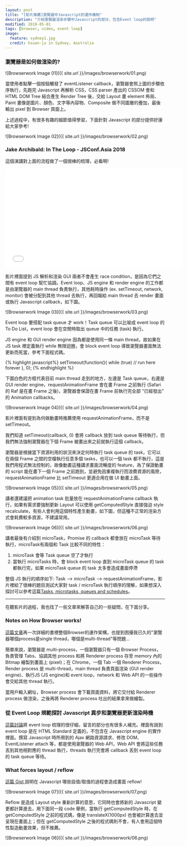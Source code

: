 ```yaml
---
layout: post
title: "[影片推薦]瀏覽器中Javascript的運作機制"
description: "介紹瀏覽器渲染步驟中Javascript的部分，包含Event loop的說明"
modified: 2018-05-01
tags: [browser, video, event loop]
image:
  feature: sydney1.jpg
  credit: hsuan-ju in Sydney, Australia
---
```


### 瀏覽器是如何做渲染的?

![Browserwork Image 01]({{ site.url }}/images/browserwork/01.png)

當使用者點擊一個按鈕觸發了 eventListener callback，瀏覽器會照上圖的步驟依序執行，先跑完 Javascript 再解析 CSS，CSS parser 產出的 CSSOM 會和 HTML DOM Tree 結合產生 Render Tree 後，交給 Layout 畫 element 佈局、Paint 畫像是圖片、顏色、文字等內容物、Composite 做不同圖層的疊加，最後輸出 pixel 到 Browser 頁面上。

上述過程中，有很多有趣的細節值得學習，下面針對 Javascript 的部分提供好康給大家參考!

![Browserwork Image 02]({{ site.url }}/images/browserwork/02.png)

### Jake Archibald: In The Loop - JSConf.Asia 2018

這個演講對上面的流程做了一個很棒的梳理，必看啊!

<iframe width="560" height="315" src="//www.youtube.com/embed/cCOL7MC4Pl0" frameborder="0"></iframe>

影片裡面提到 JS 解析和渲染 GUI 兩者不會產生 race condition，是因為它們之間有 event loop 幫忙協調。Event loop、JS engine 和 render engine 的工作都是由瀏覽器的 main thread 負責執行，其他耗時操作 (ex. setTimeout, network, monitor) 會被分配到其他 thread 去執行，再回報給 main thread 去 render 畫面或執行 Javascript callback，如下圖。

![Browserwork Image 03]({{ site.url }}/images/browserwork/03.png)

Event loop 要搭配 task queue 才 work！Task queue 可以比喻成 event loop 的 To Do List，event loop 會在空閒時取出 queue 中的任務 (task) 執行。

JS engine 和 GUI render engine 因為都是使用同一條 main thread，故如果在 JS task 裡定義執行 while 無限迴圈，會 block event loop 導致瀏覽器畫面無法更新而死當，參考下面程式碼。

{% highlight javascript%}
setTimeout(function(){
    while (true) // run here forever
}, 0);
{% endhighlight %}

下圖白色的方框代表目前 main thread 走到的地方，左邊是 Task queue，右邊是 GUI render engine，requestAnimationFrame 會在畫 Frame 之前執行 (Safari 的 Raf 是在畫 Frame 之後)，瀏覽器會保證在畫 Frame 前執行完全部 "已經發出" 的 Animation callbacks。

![Browserwork Image 04]({{ site.url }}/images/browserwork/04.png)

影片裡面有提到為何做動畫時推薦使用 requestAnimationFrame，而不是 setTimeout。

我們知道 setTimeout(callback, 0) 會將 callback 放到 task queue 等待執行，但我們無法強制瀏覽器在下個 Frame 被畫出來之前就執行這個 callback。

瀏覽器是根據當下資源利用的狀況來決定何時執行 task queue 的 task，它可以在兩個 Frame 之間的空檔執行任意多個 tasks，也可以一個 task 都不執行，這是我們用程式無法控制的，故像動畫這種講求畫面流暢度的 feature，為了保證動畫的 script 能在畫下一個 Frame 之前跑到，並避免因重複執行而浪費資源的風險，requestAnimationFrame 比 setTimeout 更適合用在做 UI 動畫上面。

![Browserwork Image 05]({{ site.url }}/images/browserwork/05.png)

講者還建議把 animation task 批量放在 requestAnimationFrame callback 執行，如果有需求要強制更新 Layout 可以使用 getComputedStyle 直接強迫 style recalculate，有些人會利用這個特性產生動畫，如下圖，但這種不正常的渲染方式會耗費較多資源，不建議常用。

![Browserwork Image 06]({{ site.url }}/images/browserwork/06.png)

講者最後有介紹到 microTask，Promise 的 callback 都會放在 microTask 等待執行，microTask有兩個和 Task 比較不同的特性：

1. microTask 會等 Task queue 空了才執行
2. 當執行 microTasks 時，會 block event loop 直到 microTask queue 的 task 都執行完，如果 microTask queue 的 task 太多會造成畫面停滯

整個 JS 執行的順序如下: Task --> microTask --> requestAnimationFrame，影片裡給了很棒的題目測試大家對 task / microTask 執行順序的理解，如果想深入探討可以參考這篇<a href="https://jakearchibald.com/2015/tasks-microtasks-queues-and-schedules/">Tasks, microtasks, queues and schedules</a>。

---

在聽影片的過程，我也找了一些文章來解答自己的一些疑問，在下面分享。

### Notes on How Browser works!
<a href="https://codeburst.io/how-browsers-work-6350a4234634">這篇文章</a>再一次詳細的書裡整個Browser的運作架構，也提到困擾我已久的"瀏覽器哪個process是single thread，哪個是multi-thread"等問題...

簡單來說，瀏覽器是 multi-process，一個瀏覽器只有一個 Browser Process，負責管理 Tabs、協調其他 process 和將 Renderer process 存至 memory 內的 Bitmap 繪製到畫面上 (pixel)；在 Chrome，一個 Tab 一個 Renderer Process，Render process 是 multi-thread，main thread 負責頁面渲染 (GUI render engine)、執行JS (JS engine)和 event loop，network 和 Web API 的一些操作會交給其他 thread 執行。

當用戶輸入網址，Browser process 會下載頁面資料，將它交付給 Renderer process 做渲染，之後再將 Renderer process 吐出的結果拿來做繪製。

### 從 Event Loop 規範探討 Javascript 異步和瀏覽器更新渲染時機
<a href="https://github.com/aooy/blog/issues/5">這篇討論</a>將 event loop 梳理的很仔細，留言的部分也有很多人補充。裡面有說到 event loop 是在 HTML Standard 定義的，不包含在 Javascript engine 的實作裡面。撰寫 Javascript 時所用到的 Ajax 網路資源請求、修改 DOM、EventListener attach 等，都是使用瀏覽器的 Web API，Web API 會將這些任務丟到其他相對應的 thread 執行，threads 執行完會將 callback 丟到 event loop 的 task queue 等待。

### What forces layout / reflow
<a href="https://gist.github.com/paulirish/5d52fb081b3570c81e3a">這篇 Gist </a> 說明在 Javascript 哪些設值/取值的過程會造成畫面 reflow! 

![Browserwork Image 07]({{ site.url }}/images/browserwork/07.png)

Reflow 是造成 Layout style 重新計算的意思，它同時也會將新的 Javascript 變更都計算進去，用下面同一段 code 舉例，當執行 getComputedStyle 時，在 getComputedStyle 之前的程式碼，像是 translateX(1000px) 也會被計算進去並呈現在畫面上；但在 getComputedStyle 之後的程式碼則不會，有人會用這個特性製造動畫效果，但不推薦。

![Browserwork Image 06]({{ site.url }}/images/browserwork/06.png)
